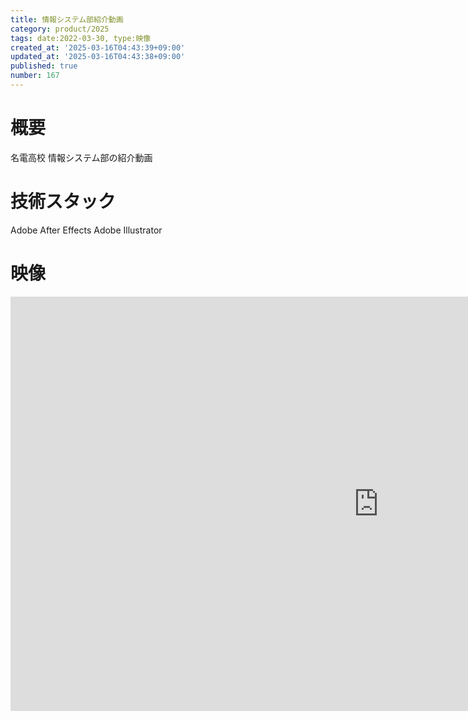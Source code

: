 ```yaml
---
title: 情報システム部紹介動画
category: product/2025
tags: date:2022-03-30, type:映像
created_at: '2025-03-16T04:43:39+09:00'
updated_at: '2025-03-16T04:43:38+09:00'
published: true
number: 167
---
```


# 概要
名電高校 情報システム部の紹介動画

# 技術スタック
Adobe After Effects
Adobe Illustrator

# 映像
<iframe width="1178" height="663" src="https://www.youtube.com/embed/PcPoMR_nT6I" title="情報システム部" frameborder="0" allow="accelerometer; autoplay; clipboard-write; encrypted-media; gyroscope; picture-in-picture; web-share" referrerpolicy="strict-origin-when-cross-origin" allowfullscreen></iframe>


